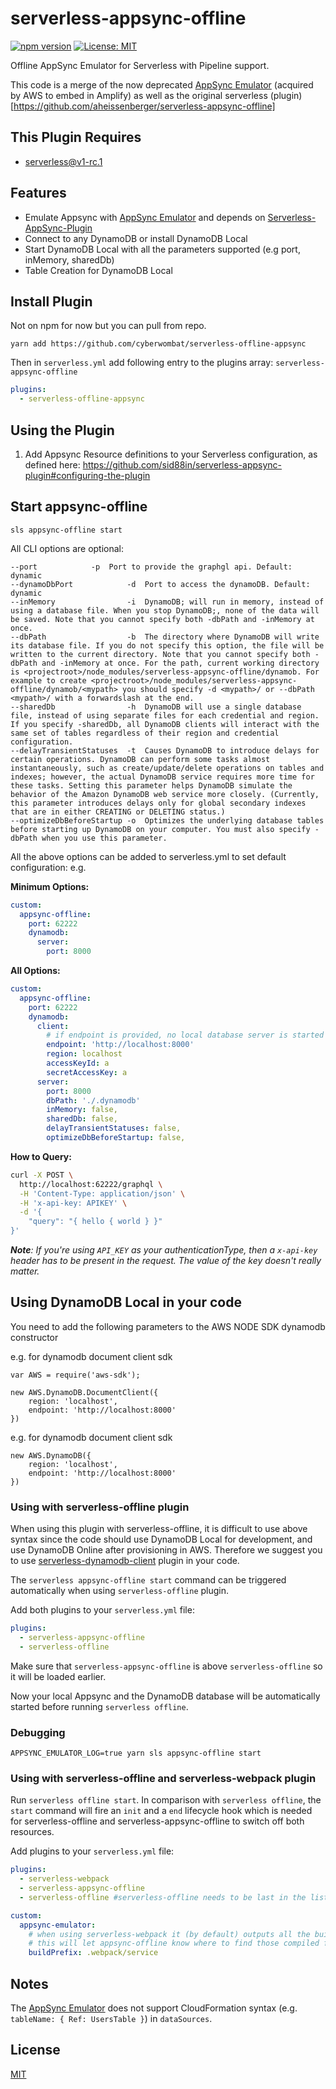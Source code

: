 # serverless-appsync-offline

[![npm version](https://badge.fury.io/js/serverless-appsync-offline.svg)](https://badge.fury.io/js/serverless-appsync-offline)
[![License: MIT](https://img.shields.io/badge/License-MIT-yellow.svg)](https://opensource.org/licenses/MIT)

Offline AppSync Emulator for Serverless with Pipeline support.

This code is a merge of the now deprecated [AppSync Emulator](https://github.com/ConduitVC/aws-utils/tree/appsync/packages/appsync-emulator-serverless) (acquired by AWS to embed in Amplify) as well as the original serverless (plugin)[https://github.com/aheissenberger/serverless-appsync-offline]

## This Plugin Requires

- serverless@v1-rc.1

## Features

- Emulate Appsync with [AppSync Emulator](https://github.com/ConduitVC/aws-utils/tree/appsync/packages/appsync-emulator-serverless) and depends on [Serverless-AppSync-Plugin](https://github.com/sid88in/serverless-appsync-plugin)
- Connect to any DynamoDB or install DynamoDB Local
- Start DynamoDB Local with all the parameters supported (e.g port, inMemory, sharedDb)
- Table Creation for DynamoDB Local

## Install Plugin

Not on npm for now but you can pull from repo.

`yarn add https://github.com/cyberwombat/serverless-offline-appsync`

Then in `serverless.yml` add following entry to the plugins array: `serverless-appsync-offline`

```yml
plugins:
  - serverless-offline-appsync
```

## Using the Plugin

1. Add Appsync Resource definitions to your Serverless configuration, as defined here: https://github.com/sid88in/serverless-appsync-plugin#configuring-the-plugin

## Start appsync-offline

`sls appsync-offline start`

All CLI options are optional:

```
--port  		  -p  Port to provide the graphgl api. Default: dynamic
--dynamoDbPort            -d  Port to access the dynamoDB. Default: dynamic
--inMemory                -i  DynamoDB; will run in memory, instead of using a database file. When you stop DynamoDB;, none of the data will be saved. Note that you cannot specify both -dbPath and -inMemory at once.
--dbPath                  -b  The directory where DynamoDB will write its database file. If you do not specify this option, the file will be written to the current directory. Note that you cannot specify both -dbPath and -inMemory at once. For the path, current working directory is <projectroot>/node_modules/serverless-appsync-offline/dynamob. For example to create <projectroot>/node_modules/serverless-appsync-offline/dynamob/<mypath> you should specify -d <mypath>/ or --dbPath <mypath>/ with a forwardslash at the end.
--sharedDb                -h  DynamoDB will use a single database file, instead of using separate files for each credential and region. If you specify -sharedDb, all DynamoDB clients will interact with the same set of tables regardless of their region and credential configuration.
--delayTransientStatuses  -t  Causes DynamoDB to introduce delays for certain operations. DynamoDB can perform some tasks almost instantaneously, such as create/update/delete operations on tables and indexes; however, the actual DynamoDB service requires more time for these tasks. Setting this parameter helps DynamoDB simulate the behavior of the Amazon DynamoDB web service more closely. (Currently, this parameter introduces delays only for global secondary indexes that are in either CREATING or DELETING status.)
--optimizeDbBeforeStartup -o  Optimizes the underlying database tables before starting up DynamoDB on your computer. You must also specify -dbPath when you use this parameter.
```

All the above options can be added to serverless.yml to set default configuration: e.g.

**Minimum Options:**

```yml
custom:
  appsync-offline:
    port: 62222
    dynamodb:
      server:
        port: 8000
```

**All Options:**

```yml
custom:
  appsync-offline:
    port: 62222
    dynamodb:
      client:
        # if endpoint is provided, no local database server is started and and appsync connects to the endpoint - e.g. serverless-dynamodb-local
        endpoint: 'http://localhost:8000'
        region: localhost
        accessKeyId: a
        secretAccessKey: a
      server:
        port: 8000
        dbPath: './.dynamodb'
        inMemory: false,
        sharedDb: false,
        delayTransientStatuses: false,
        optimizeDbBeforeStartup: false,
```

**How to Query:**

```sh
curl -X POST \
  http://localhost:62222/graphql \
  -H 'Content-Type: application/json' \
  -H 'x-api-key: APIKEY' \
  -d '{
	"query": "{ hello { world } }"
}'
```

_**Note**: If you're using `API_KEY` as your authenticationType, then a `x-api-key` header has to be present in the request. The value of the key doesn't really matter._

## Using DynamoDB Local in your code

You need to add the following parameters to the AWS NODE SDK dynamodb constructor

e.g. for dynamodb document client sdk

```
var AWS = require('aws-sdk');
```

```
new AWS.DynamoDB.DocumentClient({
    region: 'localhost',
    endpoint: 'http://localhost:8000'
})
```

e.g. for dynamodb document client sdk

```
new AWS.DynamoDB({
    region: 'localhost',
    endpoint: 'http://localhost:8000'
})
```

### Using with serverless-offline plugin

When using this plugin with serverless-offline, it is difficult to use above syntax since the code should use DynamoDB Local for development, and use DynamoDB Online after provisioning in AWS. Therefore we suggest you to use [serverless-dynamodb-client](https://github.com/99xt/serverless-dynamodb-client) plugin in your code.

The `serverless appsync-offline start` command can be triggered automatically when using `serverless-offline` plugin.

Add both plugins to your `serverless.yml` file:

```yaml
plugins:
  - serverless-appsync-offline
  - serverless-offline
```

Make sure that `serverless-appsync-offline` is above `serverless-offline` so it will be loaded earlier.

Now your local Appsync and the DynamoDB database will be automatically started before running `serverless offline`.

### Debugging

`APPSYNC_EMULATOR_LOG=true yarn sls appsync-offline start`

### Using with serverless-offline and serverless-webpack plugin

Run `serverless offline start`. In comparison with `serverless offline`, the `start` command will fire an `init` and a `end` lifecycle hook which is needed for serverless-offline and serverless-appsync-offline to switch off both resources.

Add plugins to your `serverless.yml` file:

```yaml
plugins:
  - serverless-webpack
  - serverless-appsync-offline
  - serverless-offline #serverless-offline needs to be last in the list

custom:
  appsync-emulator:
    # when using serverless-webpack it (by default) outputs all the build assets to `<projectRoot>/.webpack/service`
    # this will let appsync-offline know where to find those compiled files
    buildPrefix: .webpack/service
```

## Notes

The [AppSync Emulator](https://github.com/ConduitVC/aws-utils/tree/appsync/packages/appsync-emulator-serverless) does not support CloudFormation syntax (e.g. `tableName: { Ref: UsersTable }`) in `dataSources`.

## License

[MIT](LICENSE)
